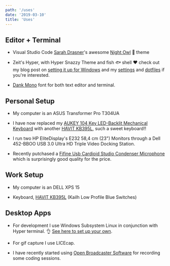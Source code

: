 ```yaml
---
path: '/uses'
date: '2019-03-10'
title: 'Uses'
---
```


## Editor + Terminal

- Visual Studio Code [Sarah Drasner]'s awesome [Night Owl] 🦉 theme

- Zeit's Hyper, with Hyper Snazzy Theme and fish 🐟 shell ❤️ check out
  my blog post on [setting it up for Windows] and my [settings] and
  [dotfiles] if you're interested.

- [Dank Mono] font for both text editor and terminal.

## Personal Setup

- My computer is an ASUS Transformer Pro T304UA

- I have now replaced my [AUKEY 104 Key LED-Backlit Mechanical
  Keyboard] with another [HAVIT KB395L], such a sweet keyboard!!

- I run two HP EliteDisplay's E232 58,4 cm (23") Monitors through a
  Dell 452-BBOO USB 3.0 Ultra HD Triple Video Docking Station.

- Recently putchased a [Fifine Usb Cardioid Studio Condenser
  Microphone] which is surprisingly good quality for the price.

## Work Setup

- My computer is an DELL XPS 15

- Keyboard, [HAVIT KB395L] (Kailh Low Profile Blue Switches)

## Desktop Apps

- For development I use Windows Subsystem Linux in conjunction with
  Hyper terminal. 👌 [See here to set up your own].

- For gif capture I use LICEcap.

- I have recently started using [Open Broadcaster Software](OBS) for
  recording some coding sessions.

<!-- Links -->

[open broadcaster software]: https://obsproject.com/
[dank mono]: https://dank.sh/
[settings]: https://github.com/spences10/settings
[dotfiles]: https://github.com/spences10/dotfiles
[aukey 104 key led-backlit mechanical keyboard]:
  https://www.aukey.com/products/104-key-led-backlit-mechanical-keyboard-km-g6
[sarah drasner]: https://github.com/sdras/
[night owl]: https://github.com/sdras/night-owl-vscode-theme
[setting it up for windows]: https://ss10.me/wsl-2019
[fifine usb cardioid studio condenser microphone]:
  https://www.amazon.co.uk/gp/product/B06XQ39XCY/ref=oh_aui_detailpage_o02_s00?ie=UTF8&psc=1
[see here to set up your own]: https://ss10.me/wsl-2019
[havit kb395l]:
  https://www.amazon.co.uk/gp/product/B0767YQQTQ/ref=ox_sc_saved_title_1?smid=A144NZUZAZWQSX&psc=1

